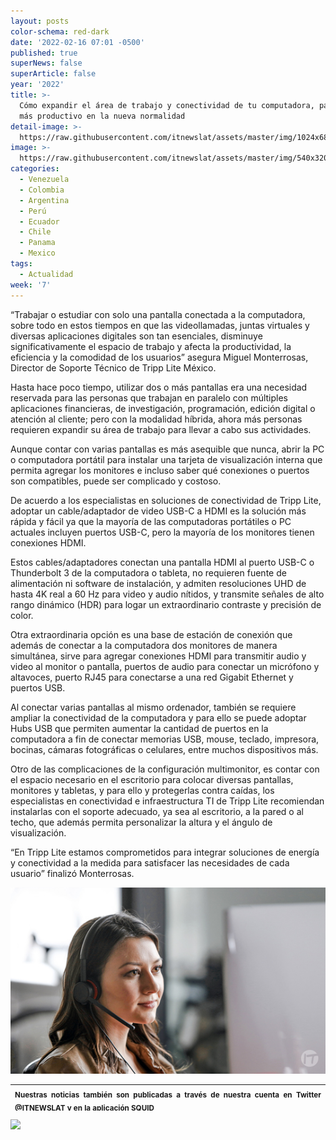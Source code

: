 ```yaml
---
layout: posts
color-schema: red-dark
date: '2022-02-16 07:01 -0500'
published: true
superNews: false
superArticle: false
year: '2022'
title: >-
  Cómo expandir el área de trabajo y conectividad de tu computadora, para ser
  más productivo en la nueva normalidad
detail-image: >-
  https://raw.githubusercontent.com/itnewslat/assets/master/img/1024x680/Teletrabajo-Call-Center-g.jpg
image: >-
  https://raw.githubusercontent.com/itnewslat/assets/master/img/540x320/Teletrabajo-Call-Center-p.jpg
categories:
  - Venezuela
  - Colombia
  - Argentina
  - Perú
  - Ecuador
  - Chile
  - Panama
  - Mexico
tags:
  - Actualidad
week: '7'
---
```

“Trabajar o estudiar con solo una pantalla conectada a la computadora, sobre todo en estos tiempos en que las videollamadas, juntas virtuales y diversas aplicaciones digitales son tan esenciales, disminuye significativamente el espacio de trabajo y afecta la productividad, la eficiencia y la comodidad de los usuarios” asegura Miguel Monterrosas, Director de Soporte Técnico de Tripp Lite México.

Hasta hace poco tiempo, utilizar dos o más pantallas era una necesidad reservada para las personas que trabajan en paralelo con múltiples aplicaciones financieras, de investigación, programación, edición digital o atención al cliente; pero con la modalidad híbrida, ahora más personas requieren expandir su área de trabajo para llevar a cabo sus actividades.

Aunque contar con varias pantallas es más asequible que nunca, abrir la PC o computadora portátil para instalar una tarjeta de visualización interna que permita agregar los monitores e incluso saber qué conexiones o puertos son compatibles, puede ser complicado y costoso.

De acuerdo a los especialistas en soluciones de conectividad de Tripp Lite, adoptar un cable/adaptador de video USB-C a HDMI es la solución más rápida y fácil ya que la mayoría de las computadoras portátiles o PC actuales incluyen puertos USB-C, pero la mayoría de los monitores tienen conexiones HDMI.

Estos cables/adaptadores conectan una pantalla HDMI al puerto USB-C o Thunderbolt 3 de la computadora o tableta, no requieren fuente de alimentación ni software de instalación, y admiten resoluciones UHD de hasta 4K real a 60 Hz para video y audio nítidos, y transmite señales de alto rango dinámico (HDR) para logar un extraordinario contraste y precisión de color.

Otra extraordinaria opción es una base de estación de conexión que además de conectar a la computadora dos monitores de manera simultánea, sirve para agregar conexiones HDMI para transmitir audio y video al monitor o pantalla, puertos de audio para conectar un micrófono y altavoces, puerto RJ45 para conectarse a una red Gigabit Ethernet y puertos USB.

Al conectar varias pantallas al mismo ordenador, también se requiere ampliar la conectividad de la computadora y para ello se puede adoptar Hubs USB que permiten aumentar la cantidad de puertos en la computadora a fin de conectar memorias USB, mouse, teclado, impresora, bocinas, cámaras fotográficas o celulares, entre muchos dispositivos más.

Otro de las complicaciones de la configuración multimonitor, es contar con el espacio necesario en el escritorio para colocar diversas pantallas, monitores y tabletas, y para ello y protegerlas contra caídas, los especialistas en conectividad e infraestructura TI de Tripp Lite recomiendan instalarlas con el soporte adecuado, ya sea al escritorio, a la pared o al techo, que además permita personalizar la altura y el ángulo de visualización.

“En Tripp Lite estamos comprometidos para integrar soluciones de energía y conectividad a la medida para satisfacer las necesidades de cada usuario” finalizó Monterrosas.

![](https://raw.githubusercontent.com/itnewslat/assets/master/img/540x320/Teletrabajo-Call-Center-p.jpg)

<table style="height: 42px;" width="569">
<tbody>
<tr>
<td style="text-align: justify;"><sub><strong>Nuestras noticias también son publicadas a través de nuestra cuenta en Twitter <a href="https://twitter.com/itnewslat?lang=es">@ITNEWSLAT</a> y en la aplicación <a href="https://squidapp.co/en/">SQUID</a></strong></sub></td>
</tr>
</tbody>
</table>

<img src="https://tracker.metricool.com/c3po.jpg?hash=56f88a41e39ab42c063cc51676587a04"/>